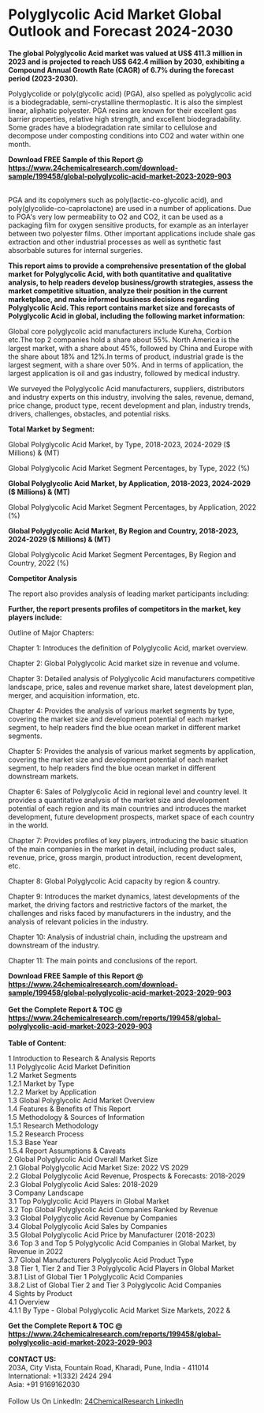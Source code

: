 <h1>Polyglycolic Acid Market Global Outlook and Forecast 2024-2030</h1><p><strong>The global Polyglycolic Acid market was valued at US$ 411.3 million in 2023 and is projected to reach US$ 642.4 million by 2030, exhibiting a Compound Annual Growth Rate (CAGR) of 6.7% during the forecast period (2023-2030).</strong></p><p>
</p><p>Polyglycolide or poly(glycolic acid) (PGA), also spelled as polyglycolic acid is a biodegradable, semi-crystalline thermoplastic. It is also the simplest linear, aliphatic polyester. PGA resins are known for their excellent gas barrier properties, relative high strength, and excellent biodegradability. Some grades have a biodegradation rate similar to cellulose and decompose under composting conditions into CO2 and water within one month.</p><div><b>Download FREE Sample of this Report @ 
            <a href="https://www.24chemicalresearch.com/download-sample/199458/global-polyglycolic-acid-market-2023-2029-903">
            https://www.24chemicalresearch.com/download-sample/199458/global-polyglycolic-acid-market-2023-2029-903</a></b></div><br><p>
PGA and its copolymers such as poly(lactic-co-glycolic acid), and poly(glycolide-co-caprolactone) are used in a number of applications. Due to PGA's very low permeability to O2 and CO2, it can be used as a packaging film for oxygen sensitive products, for example as an interlayer between two polyester films. Other important applications include shale gas extraction and other industrial processes as well as synthetic fast absorbable sutures for internal surgeries.</p><p>
<strong>This report aims to provide a comprehensive presentation of the global market for Polyglycolic Acid, with both quantitative and qualitative analysis, to help readers develop business/growth strategies, assess the market competitive situation, analyze their position in the current marketplace, and make informed business decisions regarding Polyglycolic Acid. This report contains market size and forecasts of Polyglycolic Acid in global, including the following market information:</strong></p><p>
</p><p>
</p><p>Global core polyglycolic acid manufacturers include Kureha, Corbion etc.The top 2 companies hold a share about 55%. North America is the largest market, with a share about 45%, followed by China and Europe with the share about 18% and 12%.In terms of product, industrial grade is the largest segment, with a share over 50%. And in terms of application, the largest application is oil and gas industry, followed by medical industry.</p><p>
We surveyed the Polyglycolic Acid manufacturers, suppliers, distributors and industry experts on this industry, involving the sales, revenue, demand, price change, product type, recent development and plan, industry trends, drivers, challenges, obstacles, and potential risks.</p><p>
<strong>Total Market by Segment:</strong></p><p>
Global Polyglycolic Acid Market, by Type, 2018-2023, 2024-2029 ($ Millions) &amp; (MT)</p><p>
Global Polyglycolic Acid Market Segment Percentages, by Type, 2022 (%)</p><p>
</p><p>
</p><p><strong>Global Polyglycolic Acid Market, by Application, 2018-2023, 2024-2029 ($ Millions) &amp; (MT)</strong></p><p>
Global Polyglycolic Acid Market Segment Percentages, by Application, 2022 (%)</p><p>
</p><p>
</p><p><strong>Global Polyglycolic Acid Market, By Region and Country, 2018-2023, 2024-2029 ($ Millions) &amp; (MT)</strong></p><p>
Global Polyglycolic Acid Market Segment Percentages, By Region and Country, 2022 (%)</p><p>
</p><p>
</p><p><strong>Competitor Analysis</strong></p><p>
The report also provides analysis of leading market participants including:</p><p>
</p><p>
</p><p><strong>Further, the report presents profiles of competitors in the market, key players include:</strong></p><p>
</p><p>
</p><p>Outline of Major Chapters:</p><p>
Chapter 1: Introduces the definition of Polyglycolic Acid, market overview.</p><p>
Chapter 2: Global Polyglycolic Acid market size in revenue and volume.</p><p>
Chapter 3: Detailed analysis of Polyglycolic Acid manufacturers competitive landscape, price, sales and revenue market share, latest development plan, merger, and acquisition information, etc.</p><p>
Chapter 4: Provides the analysis of various market segments by type, covering the market size and development potential of each market segment, to help readers find the blue ocean market in different market segments.</p><p>
Chapter 5: Provides the analysis of various market segments by application, covering the market size and development potential of each market segment, to help readers find the blue ocean market in different downstream markets.</p><p>
Chapter 6: Sales of Polyglycolic Acid in regional level and country level. It provides a quantitative analysis of the market size and development potential of each region and its main countries and introduces the market development, future development prospects, market space of each country in the world.</p><p>
Chapter 7: Provides profiles of key players, introducing the basic situation of the main companies in the market in detail, including product sales, revenue, price, gross margin, product introduction, recent development, etc.</p><p>
Chapter 8: Global Polyglycolic Acid capacity by region &amp; country.</p><p>
Chapter 9: Introduces the market dynamics, latest developments of the market, the driving factors and restrictive factors of the market, the challenges and risks faced by manufacturers in the industry, and the analysis of relevant policies in the industry.</p><p>
Chapter 10: Analysis of industrial chain, including the upstream and downstream of the industry.</p><p>
Chapter 11: The main points and conclusions of the report.</p><div><b>Download FREE Sample of this Report @ 
            <a href="https://www.24chemicalresearch.com/download-sample/199458/global-polyglycolic-acid-market-2023-2029-903">
            https://www.24chemicalresearch.com/download-sample/199458/global-polyglycolic-acid-market-2023-2029-903</a></b></div><br><div><b>Get the Complete Report & TOC @ 
            <a href="https://www.24chemicalresearch.com/reports/199458/global-polyglycolic-acid-market-2023-2029-903">
            https://www.24chemicalresearch.com/reports/199458/global-polyglycolic-acid-market-2023-2029-903</a></b></div><br>
            <b>Table of Content:</b><p>1 Introduction to Research & Analysis Reports<br />
    1.1 Polyglycolic Acid Market Definition<br />
    1.2 Market Segments<br />
        1.2.1 Market by Type<br />
        1.2.2 Market by Application<br />
    1.3 Global Polyglycolic Acid Market Overview<br />
    1.4 Features & Benefits of This Report<br />
    1.5 Methodology & Sources of Information<br />
        1.5.1 Research Methodology<br />
        1.5.2 Research Process<br />
        1.5.3 Base Year<br />
        1.5.4 Report Assumptions & Caveats<br />
2 Global Polyglycolic Acid Overall Market Size<br />
    2.1 Global Polyglycolic Acid Market Size: 2022 VS 2029<br />
    2.2 Global Polyglycolic Acid Revenue, Prospects & Forecasts: 2018-2029<br />
    2.3 Global Polyglycolic Acid Sales: 2018-2029<br />
3 Company Landscape<br />
    3.1 Top Polyglycolic Acid Players in Global Market<br />
    3.2 Top Global Polyglycolic Acid Companies Ranked by Revenue<br />
    3.3 Global Polyglycolic Acid Revenue by Companies<br />
    3.4 Global Polyglycolic Acid Sales by Companies<br />
    3.5 Global Polyglycolic Acid Price by Manufacturer (2018-2023)<br />
    3.6 Top 3 and Top 5 Polyglycolic Acid Companies in Global Market, by Revenue in 2022<br />
    3.7 Global Manufacturers Polyglycolic Acid Product Type<br />
    3.8 Tier 1, Tier 2 and Tier 3 Polyglycolic Acid Players in Global Market<br />
        3.8.1 List of Global Tier 1 Polyglycolic Acid Companies<br />
        3.8.2 List of Global Tier 2 and Tier 3 Polyglycolic Acid Companies<br />
4 Sights by Product<br />
    4.1 Overview<br />
        4.1.1 By Type - Global Polyglycolic Acid Market Size Markets, 2022 &</p><div><b>Get the Complete Report & TOC @ 
            <a href="https://www.24chemicalresearch.com/reports/199458/global-polyglycolic-acid-market-2023-2029-903">
            https://www.24chemicalresearch.com/reports/199458/global-polyglycolic-acid-market-2023-2029-903</a></b></div><br><b>CONTACT US:</b><br>
            203A, City Vista, Fountain Road, Kharadi, Pune, India - 411014<br>
            International: +1(332) 2424 294<br>
            Asia: +91 9169162030 <br><br>
            Follow Us On LinkedIn: <a href="https://www.linkedin.com/company/24chemicalresearch/">24ChemicalResearch LinkedIn</a>